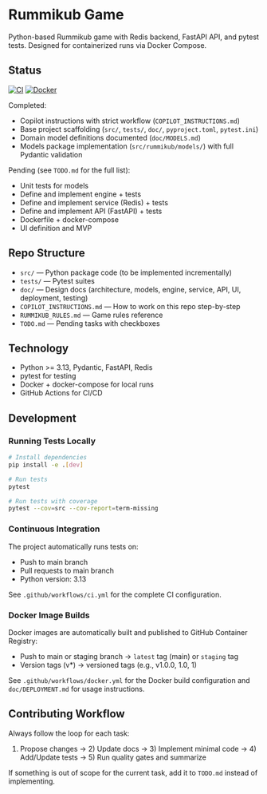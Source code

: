 # Rummikub Game

Python-based Rummikub game with Redis backend, FastAPI API, and pytest tests. Designed for containerized runs via Docker Compose.

## Status

[![CI](https://github.com/lstasi/rummikub-game/workflows/CI/badge.svg)](https://github.com/lstasi/rummikub-game/actions/workflows/ci.yml)
[![Docker](https://github.com/lstasi/rummikub-game/workflows/Docker/badge.svg)](https://github.com/lstasi/rummikub-game/actions/workflows/docker.yml)

Completed:
- Copilot instructions with strict workflow (`COPILOT_INSTRUCTIONS.md`)
- Base project scaffolding (`src/`, `tests/`, `doc/`, `pyproject.toml`, `pytest.ini`)
- Domain model definitions documented (`doc/MODELS.md`)
- Models package implementation (`src/rummikub/models/`) with full Pydantic validation

Pending (see `TODO.md` for the full list):
- Unit tests for models
- Define and implement engine + tests
- Define and implement service (Redis) + tests
- Define and implement API (FastAPI) + tests
- Dockerfile + docker-compose
- UI definition and MVP

## Repo Structure

- `src/` — Python package code (to be implemented incrementally)
- `tests/` — Pytest suites
- `doc/` — Design docs (architecture, models, engine, service, API, UI, deployment, testing)
- `COPILOT_INSTRUCTIONS.md` — How to work on this repo step-by-step
- `RUMMIKUB_RULES.md` — Game rules reference
- `TODO.md` — Pending tasks with checkboxes

## Technology

- Python >= 3.13, Pydantic, FastAPI, Redis
- pytest for testing
- Docker + docker-compose for local runs
- GitHub Actions for CI/CD

## Development

### Running Tests Locally
```bash
# Install dependencies
pip install -e .[dev]

# Run tests
pytest

# Run tests with coverage
pytest --cov=src --cov-report=term-missing
```

### Continuous Integration
The project automatically runs tests on:
- Push to main branch
- Pull requests to main branch  
- Python version: 3.13

See `.github/workflows/ci.yml` for the complete CI configuration.

### Docker Image Builds
Docker images are automatically built and published to GitHub Container Registry:
- Push to main or staging branch → `latest` tag (main) or `staging` tag
- Version tags (v*) → versioned tags (e.g., v1.0.0, 1.0, 1)

See `.github/workflows/docker.yml` for the Docker build configuration and `doc/DEPLOYMENT.md` for usage instructions.

## Contributing Workflow

Always follow the loop for each task:
1) Propose changes → 2) Update docs → 3) Implement minimal code → 4) Add/Update tests → 5) Run quality gates and summarize

If something is out of scope for the current task, add it to `TODO.md` instead of implementing.

